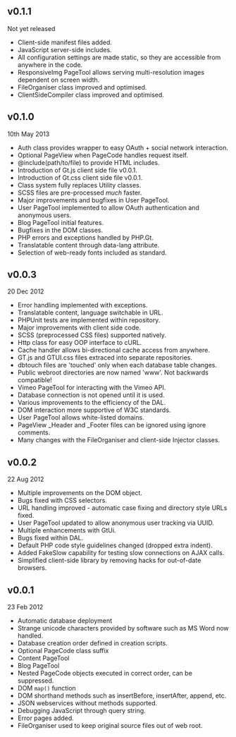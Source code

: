 v0.1.1
-------
Not yet released

* Client-side manifest files added.
* JavaScript server-side includes.
* All configuration settings are made static, so they are accessible from anywhere in the code.
* ResponsiveImg PageTool allows serving multi-resolution images dependent on screen width.
* FileOrganiser class improved and optimised.
* ClientSideCompiler class improved and optimised.

v0.1.0
------
10th May 2013

* Auth class provides wrapper to easy OAuth + social network interaction.
* Optional PageView when PageCode handles request itself.
* @include(path/to/file) to provide HTML includes.
* Introduction of Gt.js client side file v0.0.1.
* Introduction of Gt.css client side file v0.0.1.
* Class system fully replaces Utility classes.
* SCSS files are pre-processed *much* faster.
* Major improvements and bugfixes in User PageTool.
* User PageTool implemented to allow OAuth authentication and anonymous users.
* Blog PageTool initial features.
* Bugfixes in the DOM classes.
* PHP errors and exceptions handled by PHP.Gt.
* Translatable content through data-lang attribute.
* Selection of web-ready fonts included as standard.

v0.0.3
------
20 Dec 2012

* Error handling implemented with exceptions.
* Translatable content, language switchable in URL.
* PHPUnit tests are implemented within repository.
* Major improvements with client side code.
* SCSS (preprocessed CSS files) supported natively.
* Http class for easy OOP interface to cURL.
* Cache handler allows bi-directional cache access from anywhere.
* GT.js and GTUI.css files extraced into separate repositories.
* dbtouch files are 'touched' only when each database table changes.
* Public webroot directories are now named 'www'. Not backwards compatible!
* Vimeo PageTool for interacting with the Vimeo API.
* Database connection is not opened until it is used.
* Various improvements to the efficiency of the DAL.
* DOM interaction more supportive of W3C standards.
* User PageTool allows white-listed domains.
* PageView _Header and _Footer files can be ignored using ignore comments.
* Many changes with the FileOrganiser and client-side Injector classes.

v0.0.2
------
22 Aug 2012

* Multiple improvements on the DOM object.
* Bugs fixed with CSS selectors.
* URL handling improved - automatic case fixing and directory style URLs fixed.
* User PageTool updated to allow anonymous user tracking via UUID.
* Multiple enhancements with GtUi.
* Bugs fixed within DAL.
* Default PHP code style guidelines changed (dropped extra indent).
* Added FakeSlow capability for testing slow connections on AJAX calls.
* Simplified client-side library by removing hacks for out-of-date browsers.

v0.0.1
------
23 Feb 2012

* Automatic database deployment
* Strange unicode characters provided by software such as MS Word now handled.
* Database creation order defined in creation scripts.
* Optional PageCode class suffix
* Content PageTool
* Blog PageTool
* Nested PageCode objects executed in correct order, can be suppressed.
* DOM `map()` function
* DOM shorthand methods such as insertBefore, insertAfter, append, etc.
* JSON webservices without methods supported.
* Debugging JavaScript through query string.
* Error pages added.
* FileOrganiser used to keep original source files out of web root.
